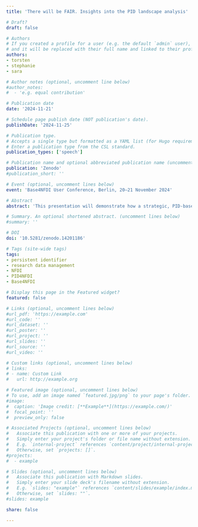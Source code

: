 ```yaml
---
title: 'There will be FAIR. Insights into the PID landscape analysis'

# Draft?
draft: false

# Authors
# If you created a profile for a user (e.g. the default `admin` user), write the username (folder name) here
# and it will be replaced with their full name and linked to their profile.
authors:
- torsten
- stephanie
- sara

# Author notes (optional, uncomment line below)
#author_notes:
#  - 'e.g. equal contribution'

# Publication date
date: '2024-11-21'

# Schedule page publish date (NOT publication's date).
publishDate: '2024-11-25'

# Publication type.
# Accepts a single type but formatted as a YAML list (for Hugo requirements).
# Enter a publication type from the CSL standard.
publication_types: ['speech']

# Publication name and optional abbreviated publication name (uncomment line below).
publication: 'Zenodo'
#publication_short: ''

# Event (optional, uncomment lines below)
event: 'Base4NFDI User Conference, Berlin, 20–21 November 2024'

# Abstract
abstract: 'This presentation will demonstrate how a strategic, PID-based framework can transform research data management into FAIR, paving the way for enhancements in the reliability and accessibility of scientific research. One of the main goals of the basic service PID4NFDI is gaining insights from extensive surveys to optimize PID application across varied research outputs, addressing current challenges within NFDI services according to diverse requirements and different maturity levels of PID usage. We will also explore how PIDs do more than ensure persistence and identification; they significantly enhance metadata quality and research integrity. By integrating Persistent Identifiers (PIDs) with diverse research elements – such as instruments, methodologies, datasets, DMPs and publications – we enhance both the replication of experiments and the reuse of research data. This connectivity enables researchers to access all necessary components for comprehensive studies, thereby increasing the reliability and utility of research findings. Additionally, by making the provenance and production/creation process of diverse research outputs more transparent and by providing accessible licensing information through PIDs, we foster a transparent research environment that maintains high standards of integrity and promotes open science. In addition, PIDs offer context information by providing metadata on protocols and methods, software and input/output datasets, creators and contributors including affiliation organizations. They enable us to trace other related publications e.g. citations and references where an instrument or physical sample is used. Ultimately, leading to reduced duplicate efforts, and allows  higher  re-use of research data, making it  more transparent and impactful. PID4NFDI is committed to providing clear guidance on choosing and implementing the right PIDs for different types of research outputs. We are developing a comprehensive matrix that identifies suitable PID services for various research entities at different stages of the data lifecycle. This information will help researchers identify the most effective PIDs for their needs. The proposed solution/outcome is in direct response to the challenges identified by NFDI service providers, as highlighted in our survey responses and further feedback from consortia. We will present the results of our landscape analysis and the resulting outcomes to guide subsequent implementation phases of a PID4NFDI basic service. Additionally we will highlight preliminary results from our cooperation with selected use case partners, where we examine use case-specific challenges, interoperability issues with existing PID infrastructures, and metadata quality insights. Comprehensive, open and linked metadata of research resources and entities is crucial for an ecosystem of well-functioning PIDs offering the above mentioned benefits to support academic collaboration through data sharing and trustworthiness of scientific processes. However, these can vary greatly depending on the discipline, subject of research and methods, and accordingly require different approaches to documentation and referencing. At the end of the first project phase, a first collection of best practices should be available that can be reused by the consortia for typical use cases in NFDI service infrastructures. Referring 1 to our evolving training and support concept, we will outline in our presentation how the PIDs4NFDI basic service can support consortia in the future.'

# Summary. An optional shortened abstract. (uncomment lines below)
#summary: ''

# DOI
doi: '10.5281/zenodo.14201186'

# Tags (site-wide tags)
tags:
- persistent identifier
- research data management
- NFDI
- PID4NFDI
- Base4NFDI

# Display this page in the Featured widget?
featured: false

# Links (optional, uncomment lines below)
#url_pdf: 'https://example.com'
#url_code: ''
#url_dataset: ''
#url_poster: ''
#url_project: ''
#url_slides: ''
#url_source: ''
#url_video: ''

# Custom links (optional, uncomment lines below)
# links:
# - name: Custom Link
#   url: http://example.org

# Featured image (optional, uncomment lines below)
# To use, add an image named `featured.jpg/png` to your page's folder.
#image:
#  caption: 'Image credit: [**Example**](https://example.com/)'
#  focal_point: ''
#  preview_only: false

# Associated Projects (optional, uncomment lines below)
#   Associate this publication with one or more of your projects.
#   Simply enter your project's folder or file name without extension.
#   E.g. `internal-project` references `content/project/internal-project/index.md`.
#   Otherwise, set `projects: []`.
#projects:
#  - example

# Slides (optional, uncomment lines below)
#   Associate this publication with Markdown slides.
#   Simply enter your slide deck's filename without extension.
#   E.g. `slides: "example"` references `content/slides/example/index.md`.
#   Otherwise, set `slides: ""`.
#slides: example

share: false

---
```

